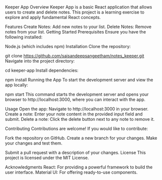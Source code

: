 Keeper App
Overview
Keeper App is a basic React application that allows users to create and delete notes. This project is a learning exercise to explore and apply fundamental React concepts.

Features
Create Notes: Add new notes to your list.
Delete Notes: Remove notes from your list.
Getting Started
Prerequisites
Ensure you have the following installed:

Node.js (which includes npm)
Installation
Clone the repository:

git clone https://github.com/saisandeepsangeetham/notes_keeper.git
Navigate into the project directory:

cd keeper-app
Install dependencies:

npm install
Running the App
To start the development server and view the app locally:


npm start
This command starts the development server and opens your browser to http://localhost:3000, where you can interact with the app.

Usage
Open the app: Navigate to http://localhost:3000 in your browser.
Create a note: Enter your note content in the provided input field and submit.
Delete a note: Click the delete button next to any note to remove it.

Contributing
Contributions are welcome! If you would like to contribute:

Fork the repository on GitHub.
Create a new branch for your changes.
Make your changes and test them.

Submit a pull request with a description of your changes.
License
This project is licensed under the MIT License.

Acknowledgments
React: For providing a powerful framework to build the user interface.
Material UI: For offering ready-to-use components.